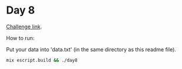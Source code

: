 # Day 8

[Challenge link](https://adventofcode.com/2024/day/8).

How to run:

Put your data into 'data.txt' (in the same directory as this readme file).

```sh
mix escript.build && ./day8
```
